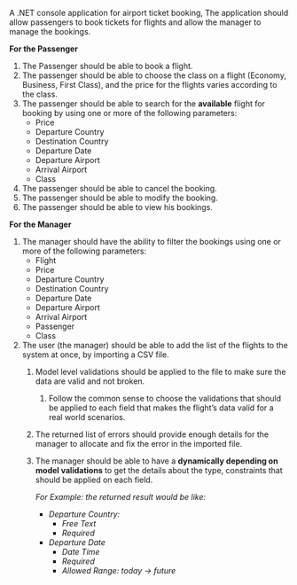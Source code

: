 A .NET console application for airport ticket booking, The application should allow passengers to book tickets for flights and allow the manager to manage the bookings.

**For the Passenger**

1. The Passenger should be able to book a flight.
2. The passenger should be able to choose the class on a flight (Economy, Business, First Class), and the price for the flights varies according to the class.  
3. The passenger should be able to search for the **available** flight for booking by using one or more of the following parameters:
    - Price
    - Departure Country
    - Destination Country
    - Departure Date
    - Departure Airport
    - Arrival Airport
    - Class
4. The passenger should be able to cancel the booking.
5. The passenger should be able to modify the booking.
6. The passenger should be able to view his bookings.

**For the Manager**

1. The manager should have the ability to filter the bookings using one or more of the following parameters:
    - Flight
    - Price
    - Departure Country
    - Destination Country
    - Departure Date
    - Departure Airport
    - Arrival Airport
    - Passenger
    - Class
2. The user (the manager) should be able to add the list of the flights to the system at once, by importing a CSV file.
    1. Model level validations should be applied to the file to make sure the data are valid and not broken.
        1. Follow the common sense to choose the validations that should be applied to each field that makes the flight’s data valid for a real world scenarios.
    2. The returned list of errors should provide enough details for the manager to allocate and fix the error in the imported file.
    3. The manager should be able to have a **dynamically depending on model validations** to get the details about the type, constraints that should be applied on each field.
        
        *For Example: the returned result would be like:*
        
        - *Departure Country:*
            - *Free Text*
            - *Required*
        - *Departure Date*
            - *Date Time*
            - *Required*
            - *Allowed Range: today → future*
